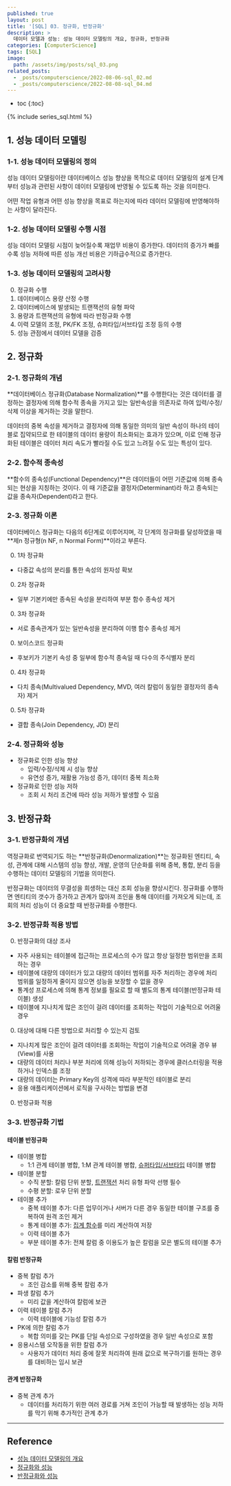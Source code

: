 ```yaml
---
published: true
layout: post
title: '[SQL] 03. 정규화, 반정규화'
description: >
  데이터 모델과 성능: 성능 데이터 모델링의 개요, 정규화, 반정규화
categories: [ComputerScience]
tags: [SQL]
image:
  path: /assets/img/posts/sql_03.png
related_posts:
  - _posts/computerscience/2022-08-06-sql_02.md
  - _posts/computerscience/2022-08-08-sql_04.md
---
```

* toc
{:toc}

{% include series_sql.html %}

## 1. 성능 데이터 모델링

### 1-1. 성능 데이터 모델링의 정의

성능 데이터 모델링이란 데이터베이스 성능 향상을 목적으로 데이터 모델링의 설계 단계 부터 성능과 관련된 사항이 데이터 모델링에 반영될 수 있도록 하는 것을 의미한다.  

어떤 작업 유형과 어떤 성능 향상을 목표로 하는지에 따라 데이터 모델링에 반영해야하는 사항이 달라진다.  

### 1-2. 성능 데이터 모델링 수행 시점

성능 데이터 모델링 시점이 늦어질수록 재업무 비용이 증가한다. 데이터의 증가가 빠를수록 성능 저하에 따른 성능 개선 비용은 기하급수적으로 증가한다.  

### 1-3. 성능 데이터 모델링의 고려사항

0. 정규화 수행
0. 데이터베이스 용량 산정 수행
0. 데이터베이스에 발생되는 트랜잭션의 유형 파악
0. 용량과 트랜잭션의 유형에 따라 반정규화 수행
0. 이력 모델의 조정, PK/FK 조정, 슈퍼타입/서브타입 조정 등의 수행
0. 성능 관점에서 데이터 모델을 검증

## 2. 정규화

### 2-1. 정규화의 개념

**데이터베이스 정규화(Database Normalization)**를 수행한다는 것은 데이터를 결정하는 결정자에 의해 함수적 종속을 가지고 있는 일반속성을 의존자로 하여 입력/수정/삭제 이상을 제거하는 것을 말한다.  

데이터의 중복 속성을 제거하고 결정자에 의해 동일한 의미의 일반 속성이 하나의 테이블로 집약되므로 한 테이블의 데이터 용량이 최소화되는 효과가 있으며, 이로 인해 정규화된 테이블은 데이터 처리 속도가 빨라질 수도 있고 느려질 수도 있는 특성이 있다.  

### 2-2. 함수적 종속성

**함수의 종속성(Functional Dependency)**은 데이터들이 어떤 기준값에 의해 종속되는 현상을 지칭하는 것이다. 이 때 기준값을 결정자(Determinant)라 하고 종속되는 값을 종속자(Dependent)라고 한다.  

### 2-3. 정규화 이론

데이터베이스 정규화는 다음의 6단계로 이루어지며, 각 단계의 정규화를 달성하였을 때 **제n 정규형(n NF, n Normal Form)**이라고 부른다.  

0. 1차 정규화
  - 다중값 속성의 분리를 통한 속성의 원자성 확보
0. 2차 정규화
  - 일부 기본키에만 종속된 속성을 분리하여 부분 함수 종속성 제거
0. 3차 정규화
  - 서로 종속관계가 있는 일반속성을 분리하여 이행 함수 종속성 제거
0. 보이스코드 정규화
  - 후보키가 기본키 속성 중 일부에 함수적 종속일 때 다수의 주식별자 분리
0. 4차 정규화
  - 다치 종속(Multivalued Dependency, MVD, 여러 칼럼이 동일한 결정자의 종속자) 제거
0. 5차 정규화
  - 결합 종속(Join Dependency, JD) 분리

### 2-4. 정규화와 성능

- 정규화로 인한 성능 향상
  - 입력/수정/삭제 시 성능 향상
  - 유연성 증가, 재활용 가능성 증가, 데이터 중복 최소화
- 정규화로 인한 성능 저하
  - 조회 시 처리 조건에 따라 성능 저하가 발생할 수 있음

## 3. 반정규화

### 3-1. 반정규화의 개념

역정규화로 번역되기도 하는 **반정규화(Denormalization)**는 정규화된 엔티티, 속성, 관계에 대해 시스템의 성능 향상, 개발, 운영의 단순화를 위해 중복, 통합, 분리 등을 수행하는 데이터 모델링의 기법을 의미한다.  

반정규화는 데이터의 무결성을 희생하는 대신 조회 성능을 향상시킨다. 정규화를 수행하면 엔티티의 갯수가 증가하고 관계가 많아져 조인을 통해 데이터를 가져오게 되는데, 조회의 처리 성능이 더 중요할 때 반정규화를 수행한다.  

### 3-2. 반정규화 적용 방법

0. 반정규화의 대상 조사
  - 자주 사용되는 테이블에 접근하는 프로세스의 수가 많고 항상 일정한 범위만을 조회하는 경우
  - 테이블에 대량의 데이터가 있고 대량의 데이터 범위를 자주 처리하는 경우에 처리 범위를 일정하게 줄이지 않으면 성능을 보장할 수 없을 경우
  - 통계성 프로세스에 의해 통계 정보를 필요로 할 때 별도의 통계 테이블(반정규화 테이블) 생성
  - 테이블에 지나치게 많은 조인이 걸려 데이터를 조회하는 작업이 기술적으로 어려울 경우
0. 대상에 대해 다른 방법으로 처리할 수 있는지 검토
  - 지나치게 많은 조인이 걸려 데이터를 조회하는 작업이 기술적으로 어려울 경우 뷰(View)를 사용
  - 대량의 데이터 처리나 부분 처리에 의해 성능이 저하되는 경우에 클러스터링을 적용하거나 인덱스를 조정
  - 대량의 데이터는 Primary Key의 성격에 따라 부분적인 테이블로 분리
  - 응용 애플리케이션에서 로직을 구사하는 방법을 변경
0. 반정규화 적용

### 3-3. 반정규화 기법

#### 테이블 반정규화

- 테이블 병합
  - 1:1 관계 테이블 병합, 1:M 관계 테이블 병합, [슈퍼타입/서브타입](/computerscience/sql_04/#2-1-슈퍼서브타입-모델) 테이블 병합
- 테이블 분할
  - 수직 분할: 칼럼 단위 분할, [트랜잭션](/computerscience/sql_05/#4-tcl) 처리 유형 파악 선행 필수
  - 수평 분할: 로우 단위 분할
- 테이블 추가
  - 중복 테이블 추가: 다른 업무이거나 서버가 다른 경우 동일한 테이블 구조를 중복하여 원격 조인 제거
  - 통계 테이블 추가: [집계 함수](/computerscience/sql_06/#3-1-집계-함수)를 미리 계산하여 저장
  - 이력 테이블 추가
  - 부분 테이블 추가: 전체 칼럼 중 이용도가 높은 칼럼을 모은 별도의 테이블 추가

#### 칼럼 반정규화

- 중복 칼럼 추가
  - 조인 감소를 위해 중복 칼럼 추가
- 파생 칼럼 추가
  - 미리 값을 계산하여 칼럼에 보관
- 이력 테이블 칼럼 추가
  - 이력 테이블에 기능성 칼럼 추가
- PK에 의한 칼럼 추가
  - 복합 의미를 갖는 PK를 단일 속성으로 구성하였을 경우 일반 속성으로 포함
- 응용시스템 오작동을 위한 칼럼 추가
  - 사용자가 데이터 처리 중에 잘못 처리하여 원래 값으로 복구하기를 원하는 경우를 대비하는 임시 보관

#### 관계 반정규화

- 중복 관계 추가
  - 데이터를 처리하기 위한 여러 경로를 거쳐 조인이 가능할 때 발생하는 성능 저하를 막기 위해 추가적인 관계 추가

---
## Reference
- [성능 데이터 모델링의 개요](https://dataonair.or.kr/db-tech-reference/d-guide/sql/?pageid=5&mod=document&uid=331)
- [정규화와 성능](https://dataonair.or.kr/db-tech-reference/d-guide/sql/?pageid=5&mod=document&uid=332)
- [반정규화와 성능](https://dataonair.or.kr/db-tech-reference/d-guide/sql/?pageid=5&mod=document&uid=333)